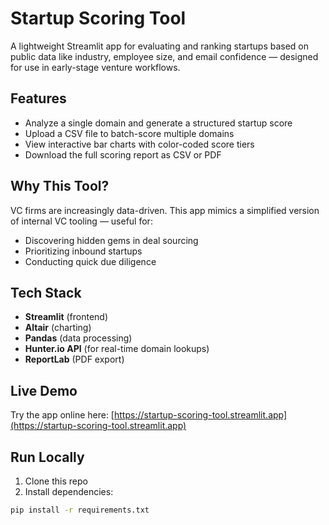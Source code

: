 # Startup Scoring Tool

A lightweight Streamlit app for evaluating and ranking startups based on public data like industry, employee size, and email confidence — designed for use in early-stage venture workflows.

## Features

- Analyze a single domain and generate a structured startup score
- Upload a CSV file to batch-score multiple domains
- View interactive bar charts with color-coded score tiers
- Download the full scoring report as CSV or PDF

## Why This Tool?

VC firms are increasingly data-driven. This app mimics a simplified version of internal VC tooling — useful for:

- Discovering hidden gems in deal sourcing
- Prioritizing inbound startups
- Conducting quick due diligence

## Tech Stack

- **Streamlit** (frontend)
- **Altair** (charting)
- **Pandas** (data processing)
- **Hunter.io API** (for real-time domain lookups)
- **ReportLab** (PDF export)

## Live Demo
Try the app online here: [https://startup-scoring-tool.streamlit.app](https://startup-scoring-tool.streamlit.app)

## Run Locally

1. Clone this repo
2. Install dependencies:

```bash
pip install -r requirements.txt

